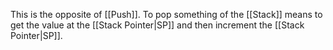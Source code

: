 This is the opposite of [[Push]]. To pop something of the [[Stack]] means to get the value at the [[Stack Pointer|SP]] and then increment the [[Stack Pointer|SP]].
